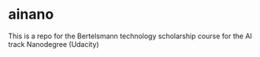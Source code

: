 # ainano
 This is a repo for the Bertelsmann technology scholarship course for the AI track Nanodegree (Udacity)
